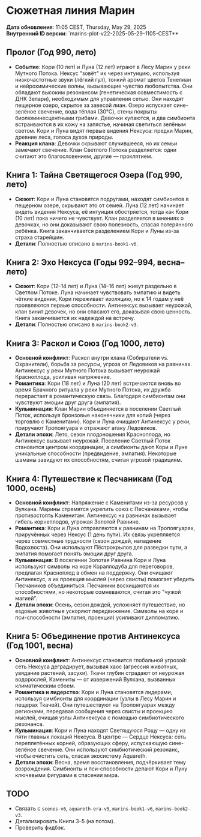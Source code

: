 # Сюжетная линия Марин

**Дата обновления**: 11:05 CEST, Thursday, May 29, 2025  
**Внутренний ID версии**: `marins-plot-v22-2025-05-29-1105-CEST**

## Пролог (Год 990, лето)
- **Событие**: Кори (10 лет) и Луна (12 лет) играют в Лесу Марин у реки Мутного Потока. Нексус "зовёт" их через интуицию, используя низкочастотные звуки (лёгкий гул), тонкий аромат цветов Тенелиан и нейрохимические волны, вызывающие чувство любопытства. Они обладают высоким резонансом (генетическая совместимость с ДНК Зелари), необходимым для управления сетью. Они находят пещерное озеро, скрытое за завесой лиан. Озеро испускает сине-зелёное свечение, вода тёплая (30°C), стены покрыты биолюминесцентными грибами. Девочки купаются, и два симбионта встраиваются в их кожу на запястье, начиная светиться зелёным светом. Кори и Луна видят первые видения Нексуса: предки Марин, древние леса, голоса духов природы.  
- **Реакция клана**: Девочки скрывают случившееся, но их семьи замечают свечение. Клан Светлого Потока разделяется: одни считают это благословением, другие — проклятием.  

## Книга 1: Тайна Светящегося Озера (Год 990, лето)
- **Сюжет**: Кори и Луна становятся подругами, находят симбионтов в пещерном озере, скрывают это от семей. Луна (12 лет) начинает видеть видения Нексуса, её интуиция обостряется, тогда как Кори (10 лет) пока ничего не чувствует. Клан разделяется в мнениях о девочках, но они доказывают свою полезность, спасая потерянного ребёнка. Книга заканчивается разделением Кори и Луны из-за страха старейшин.  
- **Детали**: Полностью описано в `marins-book1-v6`.  

## Книга 2: Эхо Нексуса (Годы 992–994, весна–лето)
- **Сюжет**: Кори (12–14 лет) и Луна (14–16 лет) живут раздельно в Светлом Потоке. Луна начинает чувствовать эмпатию и видеть чёткие видения, Кори переживает изоляцию, но к 14 годам у неё проявляются первые способности. Антинексус вызывает неурожай, клан винит девочек, но они спасают его, доказывая свою ценность. Книга заканчивается их надеждой на встречу.  
- **Детали**: Полностью описано в `marins-book2-v3`.  

## Книга 3: Раскол и Союз (Год 1000, лето)
- **Основной конфликт**: Раскол внутри клана (Собиратели vs. Охранители), борьба за ресурсы, угроза от Ледовиков на равнинах. Антинексус у реки Мутного Потока вызывает неурожай Красноплода, усиливая напряжение.  
- **Романтика**: Кори (18 лет) и Луна (20 лет) встречаются вновь во время Брачного ритуала у реки Мутного Потока, их дружба перерастает в романтическую связь. Благодаря симбионтам они чувствуют эмоции друг друга (эмпатия).  
- **Кульминация**: Клан Марин объединяется в поселении Светлый Поток, используя бронзовые наконечники для копий (через торговлю с Каменитами). Кори и Луна очищают Антинексус у реки, приручают Тропоягуара и отражают атаку Ледовиков.  
- **Детали эпохи**: Лето, сезон плодоношения Красноплода, но Антинексус вызывает неурожай. Поселение Светлый Поток становится центром координации, а симбионты дают Кори и Луне уникальные способности (предвидение, эмпатия). Некоторые шаманы завидуют их способностям, считая угрозой традициям.  

## Книга 4: Путешествие к Песчаникам (Год 1000, осень)
- **Основной конфликт**: Напряжение с Каменитами из-за ресурсов у Вулкана. Марины стремятся укрепить союз с Песчаниками, чтобы противостоять Каменитам. Антинексус на равнинах вызывает гибель корнеплодов, угрожая Золотой Равнине.  
- **Романтика**: Кори и Луна отправляются к равнинам на Тропоягуарах, приручённых через Нексус (1 день пути). Их связь укрепляется через совместные трудности (сезон дождей, нападение Водохвоста). Они используют Пёстрокрылов для разведки пути, а эмпатия помогает понять эмоции друг друга.  
- **Кульминация**: В поселении Золотая Равнина Кори и Луна используют символы на коре Кораллодуба для переговоров, предлагая Красноплод в обмен на поддержку. Они очищают Антинексус, а их проекция мыслей (через свисты) помогает убедить Песчаников объединиться. Песчаники восхищаются их способностями, но некоторые сомневаются, считая это "чужой магией".  
- **Детали эпохи**: Осень, сезон дождей, усложняет путешествие, но ездовые животные ускоряют передвижение. Символы на коре и пси-способности (эмпатия, проекция) усиливают дипломатию.  

## Книга 5: Объединение против Антинексуса (Год 1001, весна)
- **Основной конфликт**: Антинексус становится глобальной угрозой: сеть Нексуса деградирует, вызывая хаос (агрессия животных, увядание растений, засухи). Ткачи глубин страдают от неурожая водорослей, Камениты — от извержений Вулкана, вызванных климатическим сбоем.  
- **Романтика и лидерство**: Кори и Луна становятся лидерами, используя симбионты для координации (узлы в Лесу Марин и пещерах Ткачей). Они путешествуют на Тропоягуарах между регионами, передавая сообщения через свисты и проекцию мыслей, очищая узлы Антинексуса с помощью симбиотического резонанса.  
- **Кульминация**: Кори и Луна находят Светящуюся Рощу — одну из пяти главных локаций Нексуса. В центре — Сердце Нексуса: сеть переплетённых корней, образующих сферу, испускающую сине-зелёное свечение. Они используют симбиотический резонанс, чтобы очистить сеть, спасая экосистему Aquareth.  
- **Детали эпохи**: Весна, время восстановления, подчёркивает тему возрождения. Симбионты и пси-способности делают Кори и Луну ключевыми фигурами в спасении мира.  

## TODO
- Связать с `scenes-v6`, `aquareth-era-v5`, `marins-book1-v6`, `marins-book2-v3`.  
- Детализировать Книги 3–5 (на потом).  
- Проверить фидбэк.